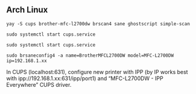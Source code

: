 ## Arch Linux

```
yay -S cups brother-mfc-l2700dw brscan4 sane ghostscript simple-scan
```
```
sudo systemctl start cups.service
```
```
sudo systemctl start cups.service
```
```
sudo brsaneconfig4 -a name=BrotherMFCL2700DW model=MFC-L2700DW ip=192.168.1.xx
```
In CUPS (localhost:631), configure new printer with IPP (by IP works best with ipp://192.168.1.xx:631/ipp/port1) and “MFC-L2700DW - IPP Everywhere” CUPS driver.
